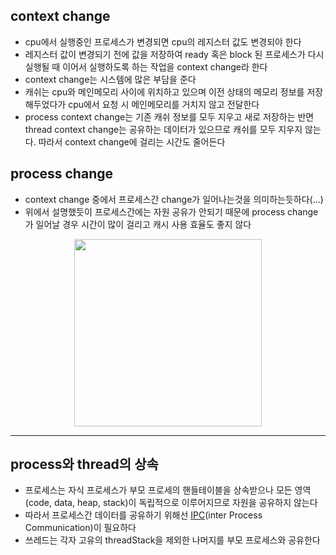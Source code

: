 ## context change
* cpu에서 실행중인 프로세스가 변경되면 cpu의 레지스터 값도 변경되야 한다
* 레지스터 값이 변경되기 전에 값을 저장하여 ready 혹은 block 된 프로세스가 다시 실행될 때 이어서 실행하도록 하는 작업을 context change라 한다
* context change는 시스템에 많은 부담을 준다
* 캐쉬는 cpu와 메인메모리 사이에 위치하고 있으며 이전 상태의 메모리 정보를 저장해두었다가 cpu에서 요청 시 메인메모리를 거치지 않고 전달한다
* process context change는 기존 캐쉬 정보를 모두 지우고 새로 저장하는 반면 thread context change는 공유하는 데이터가 있으므로 캐쉬를 모두 지우지 않는다. 따라서 context change에 걸리는 시간도 줄어든다

## process change
* context change 중에서 프로세스간 change가 일어나는것을 의미하는듯하다(...)
* 위에서 설명했듯이 프로세스간에는 자원 공유가 안되기 때문에 process change가 일어날 경우 시간이 많이 걸리고 캐시 사용 효율도 좋지 않다

<div align="center">
  <img width="300" center src="https://user-images.githubusercontent.com/65693240/149355504-4959ffa3-3236-4049-8c9c-b11ce0a1ee1e.png">
</div>

--------------------------------------------------------------
## process와 thread의  상속
* 프로세스는 자식 프로세스가 부모 프로세의 핸들테이블을 상속받으나 모든 영역(code, data, heap, stack)이 독립적으로 이루어지므로 자원을 공유하지 않는다
* 따라서 프로세스간 데이터를 공유하기 위해선 [IPC](http://)(inter Process Communication)이 필요하다
* 쓰레드는 각자 고유의 threadStack을 제외한 나머지를 부모 프로세스와 공유한다
